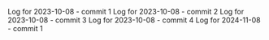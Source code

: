 Log for 2023-10-08 - commit 1
Log for 2023-10-08 - commit 2
Log for 2023-10-08 - commit 3
Log for 2023-10-08 - commit 4
Log for 2024-11-08 - commit 1
